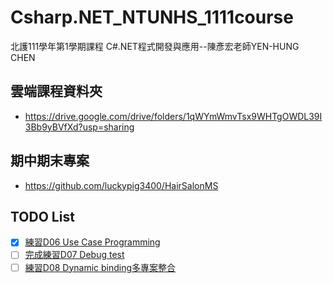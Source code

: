 # Csharp.NET_NTUNHS_1111course
 北護111學年第1學期課程 C#.NET程式開發與應用--陳彥宏老師YEN-HUNG CHEN

## 雲端課程資料夾
+ https://drive.google.com/drive/folders/1qWYmWmvTsx9WHTgOWDL39I3Bb9yBVfXd?usp=sharing

## 期中期末專案
+ https://github.com/luckypig3400/HairSalonMS

## TODO List
- [x] [練習D06 Use Case Programming](https://docs.google.com/document/d/19o73u9bmRHPIwN2LzOiwYAHotBxe1oP7/edit)
- [ ] [完成練習D07 Debug test](https://docs.google.com/document/d/1yIGVT1sJqje5LTYKXpB901A6fKwUvOyR/edit#heading=h.41mghml)
- [ ] [練習D08 Dynamic binding多專案整合](https://docs.google.com/document/d/1EQJJYe9WS29ShZBpWnAUtVL3tc7_fD5e/edit)
